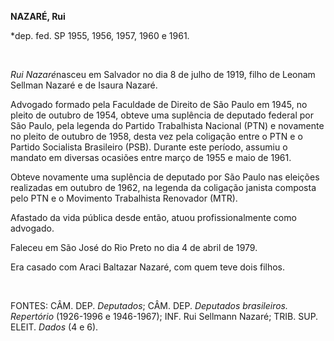**NAZARÉ, Rui**

\*dep. fed. SP 1955, 1956, 1957, 1960 e 1961.

 

*Rui Nazaré*nasceu em Salvador no dia 8 de julho de 1919, filho de
Leonam Sellman Nazaré e de Isaura Nazaré.

Advogado formado pela Faculdade de Direito de São Paulo em 1945, no
pleito de outubro de 1954, obteve uma suplência de deputado federal por
São Paulo, pela legenda do Partido Trabalhista Nacional (PTN) e
novamente no pleito de outubro de 1958, desta vez pela coligação entre o
PTN e o Partido Socialista Brasileiro (PSB). Durante este período,
assumiu o mandato em diversas ocasiões entre março de 1955 e maio de
1961.

Obteve novamente uma suplência de deputado por São Paulo nas eleições
realizadas em outubro de 1962, na legenda da coligação janista composta
pelo PTN e o Movimento Trabalhista Renovador (MTR).

Afastado da vida pública desde então, atuou profissionalmente como
advogado.

Faleceu em São José do Rio Preto no dia 4 de abril de 1979.

Era casado com Araci Baltazar Nazaré, com quem teve dois filhos.

 

FONTES: CÂM. DEP. *Deputados*; CÂM. DEP. *Deputados brasileiros.
Repertório* (1926-1996 e 1946-1967); INF. Rui Sellmann Nazaré; TRIB.
SUP. ELEIT. *Dados* (4 e 6).

 

